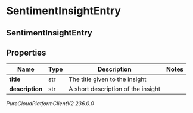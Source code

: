 # SentimentInsightEntry

## SentimentInsightEntry

## Properties

|Name | Type | Description | Notes|
|------------ | ------------- | ------------- | -------------|
| **title** | str | The title given to the insight | |
| **description** | str | A short description of the insight | |



_PureCloudPlatformClientV2 236.0.0_
